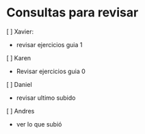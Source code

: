 Consultas para revisar
=======================

[ ] Xavier: 
   - revisar ejercicios guia 1

[ ]  Karen
  - Revisar ejercicios guia 0

[ ] Daniel
 - revisar ultimo subido

[ ] Andres
 -  ver lo que subió


